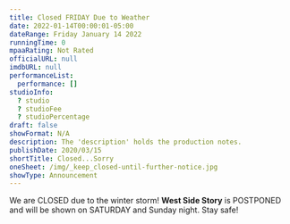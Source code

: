 ```yaml
---
title: Closed FRIDAY Due to Weather
date: 2022-01-14T00:00:01-05:00
dateRange: Friday January 14 2022
runningTime: 0
mpaaRating: Not Rated
officialURL: null
imdbURL: null
performanceList:
  performance: []
studioInfo:
  ? studio
  ? studioFee
  ? studioPercentage
draft: false
showFormat: N/A
description: The 'description' holds the production notes.
publishDate: 2020/03/15
shortTitle: Closed...Sorry
oneSheet: /img/_keep_closed-until-further-notice.jpg
showType: Announcement
---
```


We are CLOSED due to the winter storm!  **West Side Story** is POSTPONED and will be shown on SATURDAY and Sunday night.  Stay safe! 
